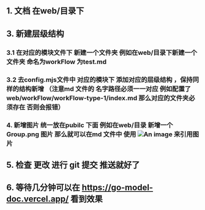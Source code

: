 ## 1. 文档 在web/目录下

## 3. 新建层级结构 

### 3.1 在对应的模块文件下 新建一个文件夹  例如在web/目录下新建一个文件夹 命名为workFlow 为test.md

### 3.2 去config.mjs文件中 对应的模块下 添加对应的层级结构 ，保持同样的结构新增 （注意md 文件的 名字路径必须一一对应 例如配置了web/workFlow/workFlow-type-1/index.md 那么对应的文件夹必须存在 否则会报错）

### 4. 新增图片  统一放在pubilc 下面 例如在web/目录 新增一个Group.png 图片 那么就可以在md 文件中 使用 ![An image](/Group.png) 来引用图片


## 5. 检查 更改 进行 git 提交 推送就好了


## 6. 等待几分钟可以在 https://go-model-doc.vercel.app/ 看到效果


